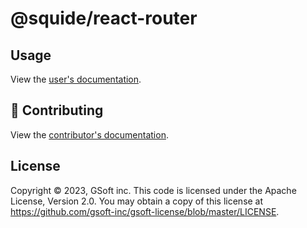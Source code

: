 # @squide/react-router

## Usage

View the [user's documentation](https://gsoft-inc.github.io/wl-squide/).

## 🤝 Contributing

View the [contributor's documentation](../../CONTRIBUTING.md).

## License

Copyright © 2023, GSoft inc. This code is licensed under the Apache License, Version 2.0. You may obtain a copy of this license at https://github.com/gsoft-inc/gsoft-license/blob/master/LICENSE.

